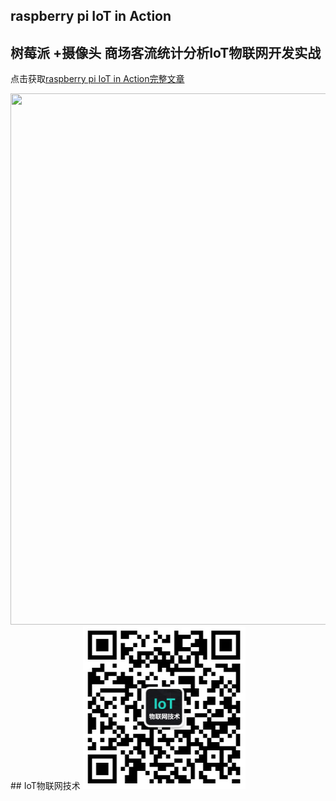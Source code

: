 ## raspberry pi IoT in Action

## 树莓派 +摄像头 商场客流统计分析IoT物联网开发实战
点击获取[raspberry pi IoT in Action完整文章](https://gitbook.cn/gitchat/activity/5c2340c5ef105b18c8f7a048)

<img src='https://cdn.nlark.com/yuque/0/2019/jpeg/106007/1549854519487-91828139-8572-43a5-bbab-29911e944903.jpeg' width="540" height="850" />
## IoT物联网技术

<img src='https://raw.githubusercontent.com/wongxming/ecs/master/iot-tech-weixin.png' width="260" height="260" />

